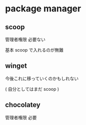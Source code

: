 
# package manager


## scoop

管理者権限 必要ない

基本 scoop で入れるのが無難


## winget

今後これに移っていくのかもしれない

( 自分としてはまだ scoop )


## chocolatey

管理者権限 必要



